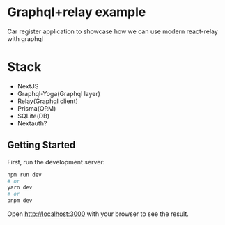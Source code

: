 # Graphql+relay example

Car register application to showcase how we can use modern react-relay with graphql

# Stack

- NextJS
- Graphql-Yoga(Graphql layer)
- Relay(Graphql client)
- Prisma(ORM)
- SQLite(DB)
- Nextauth?

## Getting Started

First, run the development server:

```bash
npm run dev
# or
yarn dev
# or
pnpm dev
```

Open [http://localhost:3000](http://localhost:3000) with your browser to see the result.
